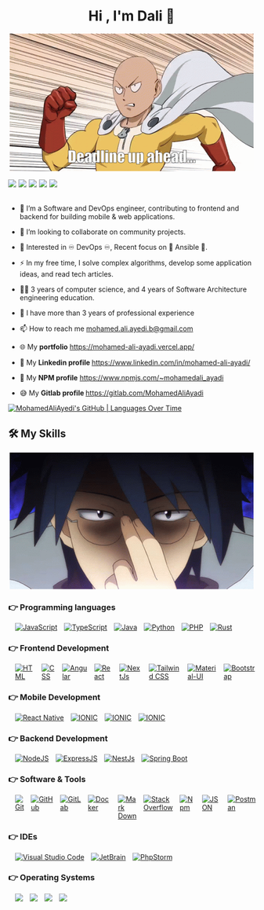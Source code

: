 <h1 align="center">Hi , I'm Dali 👋 </h1>
<p align="center">
  <a href="https://github.com/MohamedAliAyedi">
    <img src="https://raw.githubusercontent.com/MohamedAliAyedi/MohamedAliAyedi/main/ezgif-3-fba6f9a7e1.gif" />
  </a>
</p>

<div align="center" style="flex:1;display: flex;flex-direction: row;"> 
<a href="https://visitorbadge.io/status?path=https%3A%2F%2Fgithub.com%2FMohamedAliAyedi"><img src="https://api.visitorbadge.io/api/visitors?path=https%3A%2F%2Fgithub.com%2FMohamedAliAyedi&label=Visitors&countColor=%234e54c8&style=flat" /></a>  
  <img src="https://shields.io/badge/updated-today-brightgreen" style="margin-left: 5px" />
  <img src="https://img.shields.io/badge/quality-gold-%23E9C504" style="margin-left: 5px" />
  <img src="https://img.shields.io/badge/code%20quality-9.5-brightgreen" style="margin-left: 5px" />
  <img src="https://img.shields.io/badge/passed%20tests-46-informational" style="margin-left: 5px" />
</div>

<br/>

- 🔭 I’m a Software and DevOps engineer, contributing to frontend and backend for building mobile & web applications.
- 🌱 I’m looking to collaborate on community projects.
- 🧐 Interested in ♾️ DevOps ♾️, Recent focus on 💯 Ansible 💯.
- ⚡ In my free time, I solve complex algorithms, develop some application ideas, and read tech articles.
- 🧑‍🎓 3 years of computer science, and 4 years of Software Architecture engineering education.
- 🤵 I have more than 3 years of professional experience
  
- 📫 How to reach me mohamed.ali.ayedi.b@gmail.com <br/>
- 🌐 My <b>portfolio</b> https://mohamed-ali-ayadi.vercel.app/ <br/>
- 💼 My <b>Linkedin profile </b> https://www.linkedin.com/in/mohamed-ali-ayadi/ <br/>
- 🧰 My <b>NPM profile</b> https://www.npmjs.com/~mohamedali_ayadi <br/>
- 😅 My <b>Gitlab profile </b> https://gitlab.com/MohamedAliAyadi <br/>

[![MohamedAliAyedi's GitHub | Languages Over Time](https://stats.quine.sh/MohamedAliAyedi/languages-over-time?theme=light)](https://quine.sh?utm_source=widgets&utm_campaign=MohamedAliAyedi)

## 🛠️ My Skills

<p align="center">
  <a href="https://github.com/MohamedAliAyedi">
    <img src="https://raw.githubusercontent.com/MohamedAliAyedi/MohamedAliAyedi/main/anime-glasses.gif" />
  </a>
</p>

### 👉 Programming languages

<div style="display: flex"> 
  &emsp; 
  <a href="https://developer.mozilla.org/en-US/docs/Web/JavaScript" target="_blank"> 
     <img alt="JavaScript" src="https://img.shields.io/badge/JavaScript-F7DF1E.svg?style=flat-square&logo=javascript&logoColor=black">
   </a>
  &emsp; 
  <a href="https://www.typescriptlang.org/" target="_blank"> 
     <img alt="TypeScript" src="https://img.shields.io/badge/TypeScript-007ACC.svg?style=flat-square&logo=typescript&logoColor=white">
   </a>
  &emsp;
  <a href="https://www.java.com" target="_blank"> 
    <img alt="Java" src="https://img.shields.io/badge/Java-ED8B00?style=flat-square&logo=openjdk&logoColor=white">
  </a>
  &emsp;
   <a href="https://www.python.org" target="_blank">
    <img alt="Python" src="https://img.shields.io/badge/Python%20-%2314354C.svg?style=flat-square&logo=python&logoColor=white">
  </a>
  &emsp;
   <a href="https://www.php.net/" target="_blank">
    <img alt="PHP" src="https://img.shields.io/badge/Php%20-%23474A8A.svg?style=flat-square&logo=php&logoColor=white">
  </a>
  &emsp;
   <a href="https://go.dev/" target="_blank">
    <img alt="Rust" src="https://img.shields.io/badge/Go%20lang-00a7d0.svg?style=flat-square&logo=go&logoColor=white">
  </a>
</div>

### 👉 Frontend Development
<div style="display: flex"> 
  &emsp; 
  <a href="https://www.w3.org/html/" target="_blank"> 
   <img alt="HTML" src="https://img.shields.io/badge/HTML5%20-%23E34F26.svg?style=flat-square&logo=html5&logoColor=white">
  </a>   
  &emsp;
  <a href="https://www.w3schools.com/css/" target="_blank">
    <img alt="CSS" src="https://img.shields.io/badge/CSS%20-%231572B6.svg?style=flat-square&logo=css3&logoColor=white">
  </a> 
  &emsp;
  <a href="https://angular.io/" target="_blank">
    <img alt="Angular" src="https://img.shields.io/badge/Angular-DD0031.svg?style=flat-square&logo=angular&logoColor=white">
  </a> 
  &emsp;
  <a href="https://reactjs.org/" target="_blank">
    <img alt="React" src="https://img.shields.io/badge/React-20232A.svg?style=flat-square&logo=react&logoColor=61DAFB">
  </a> 
  &emsp;
  <a href="https://nextjs.org/" target="_blank">
    <img alt="NextJs" src="https://img.shields.io/badge/NextJs-black.svg?style=flat-square&logo=next.js&logoColor=white">
  </a> 
  &emsp;
  <a href="https://tailwindcss.com/" target="_blank">
    <img alt="Tailwind CSS" src="https://img.shields.io/badge/Tailwind_CSS-38B2AC.svg?style=flat-square&logo=tailwind-css&logoColor=white">
  </a> 
  &emsp;
  <a href="https://mui.com/" target="_blank">
    <img alt="Material-UI" src="https://img.shields.io/badge/Material--UI-0081CB.svg?style=flat-square&logo=mui&logoColor=white">
  </a> 
  &emsp;
  <a href="https://getbootstrap.com/" target="_blank">
    <img alt="Bootstrap" src="https://img.shields.io/badge/Bootstrap-563D7C.svg?style=flat-square&logo=Bootstrap&logoColor=white">
  </a> 
</div>

### 👉 Mobile Development
<div style="display: flex"> 
  &emsp;
  <a href="https://reactnative.dev/" target="_blank">
    <img alt="React Native" src="https://img.shields.io/badge/React_Native-20232A.svg?style=flat-square&logo=react&logoColor=61DAFB">
  </a> 
  &emsp;
  <a href="https://reactnative.dev/" target="_blank">
    <img alt="IONIC" src="https://img.shields.io/badge/Ionic-4a8bfc.svg?style=flat-square&logo=ionic&logoColor=white">
  </a> 
  &emsp;
  <a href="https://reactnative.dev/" target="_blank">
    <img alt="IONIC" src="https://img.shields.io/badge/Android Studio-3ddc84.svg?style=flat-square&logo=android&logoColor=white">
  </a> 
  &emsp;
  <a href="https://reactnative.dev/" target="_blank">
    <img alt="IONIC" src="https://img.shields.io/badge/Xcode-1973e3.svg?style=flat-square&logo=xcode&logoColor=white">
  </a> 

</div>

### 👉 Backend Development

<div style="display: flex"> 
  &emsp; 
  <a href="https://www.nodejs.org" target="_blank"> 
   <img alt="NodeJS" src="https://img.shields.io/badge/NodeJS-339933.svg?style=flat-square&logo=node.js&logoColor=white">
  </a>   
  &emsp; 
  <a href="https://www.expressjs.com" target="_blank"> 
   <img alt="ExpressJS" src="https://img.shields.io/badge/ExpressJS-black.svg?style=flat-square&logo=Express&logoColor=white">
  </a>   
  &emsp; 
  <a href="https://www.nestjs.com" target="_blank"> 
   <img alt="NestJs" src="https://img.shields.io/badge/NestJS-E0234E.svg?style=flat-square&logo=nestjs&logoColor=white">
  </a>    
  &emsp; 
  <a href="https://spring.io/" target="_blank"> 
   <img alt="Spring Boot" src="https://img.shields.io/badge/Spring Boot-6DB33F.svg?style=flat-square&logo=spring&logoColor=white">
  </a>   
</div>

### 👉 Software & Tools
 
<div style="display: flex"> 
  &emsp;
    <a href="#"><img alt="Git" src="https://img.shields.io/badge/Git%20-%23F05033.svg?style=flat-square&logo=git&logoColor=white"></a>
  &emsp;
    <a href="#"><img alt="GitHub" src="https://img.shields.io/badge/Github-%23181717.svg?style=flat-square&logo=github&logoColor=white"></a>
  &emsp;
    <a href="#"><img alt="GitLab" src="https://img.shields.io/badge/GitLab-f1f1f1.svg?style=flat-square&logo=gitlab&logoColor=orange"></a>
  &emsp;
    <a href="#"><img alt="Docker" src="https://img.shields.io/badge/Docker-2496ED.svg?style=flat-square&logo=Docker&logoColor=white"></a>
  &emsp;
    <a href="#"><img alt="Mark Down" src="https://img.shields.io/badge/Markdown-000000?style=flat-square&logo=markdown&logoColor=white"></a>
  &emsp;
    <a href="#"><img alt="Stack Overflow" src="https://img.shields.io/badge/-Stack%20Overflow-FE7A16?style=flat-square&logo=stack-overflow&logoColor=white"></a>
  &emsp;
    <a href="#"><img alt="Npm" src="https://img.shields.io/badge/Npm-f1f1f1?style=flat-square&logo=npm&logoColor=red"></a>
  &emsp;
    <a href="#"><img alt="JSON" src="https://img.shields.io/badge/json-%23000000.svg?style=flat-square&logo=json&logoColor=white"></a>
  &emsp;
    <a href="#"><img alt="Postman" src="https://img.shields.io/badge/Postman-FF6C37.svg?style=flat-square&logo=Postman&logoColor=white"></a>
</div>

### 👉 IDEs
 
<div style="display: flex"> 
  &emsp;
    <a href="#"><img alt="Visual Studio Code" src="https://img.shields.io/badge/Visual%20Studio%20Code-0078d7.svg?style=flat-square&logo=visual-studio-code&logoColor=white"></a>
  &emsp;
    <a href="#"><img alt="JetBrain" src="https://img.shields.io/badge/IntelliJ -%23000000.svg?style=flat-square&logo=IntelliJ IDEA&logoColor=white" /></a>
  &emsp;
    <a href="#"><img alt="PhpStorm" src="https://img.shields.io/badge/Eclipse-blue?style=flat-square&logo=eclipse&logoColor=white" /></a>
</div>

 ### 👉 Operating Systems
 
<div style="display: flex"> 
  &emsp;
    <a href="#"><img src="https://img.shields.io/badge/Linux-FCC624?style=flat-square&logo=linux&logoColor=black"></a>
  &emsp;
    <a href="#"><img src="https://img.shields.io/badge/Ubuntu-E95420?style=flat-square&logo=ubuntu&logoColor=white"></a>
  &emsp;
    <a href="#"><img src="https://img.shields.io/badge/Windows-0078D6?style=flat-square&logo=windows&logoColor=white"></a>
    &emsp;
    <a href="#"><img src="https://img.shields.io/badge/MacOS-afafaf?style=flat-square&logo=apple&logoColor=white"></a>
</div>


<br/>
